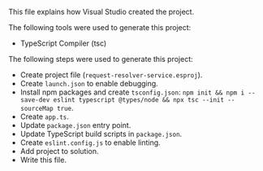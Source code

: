 This file explains how Visual Studio created the project.

The following tools were used to generate this project:
- TypeScript Compiler (tsc)

The following steps were used to generate this project:
- Create project file (`request-resolver-service.esproj`).
- Create `launch.json` to enable debugging.
- Install npm packages and create `tsconfig.json`: `npm init && npm i --save-dev eslint typescript @types/node && npx tsc --init --sourceMap true`.
- Create `app.ts`.
- Update `package.json` entry point.
- Update TypeScript build scripts in `package.json`.
- Create `eslint.config.js` to enable linting.
- Add project to solution.
- Write this file.
